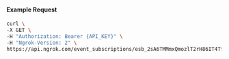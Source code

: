 <!-- Code generated for API Clients. DO NOT EDIT. -->

#### Example Request

```bash
curl \
-X GET \
-H "Authorization: Bearer {API_KEY}" \
-H "Ngrok-Version: 2" \
https://api.ngrok.com/event_subscriptions/esb_2sA6TMMmxQmozlT2rH86IT4TfU1/sources/ip_policy_updated.v0
```
